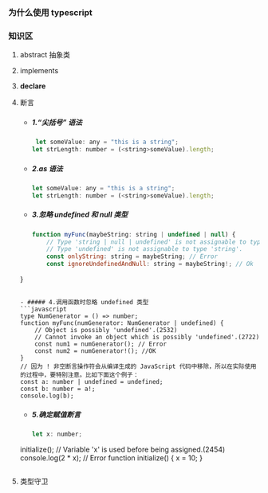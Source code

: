 ### 为什么使用 typescript







### 知识区

1. abstract 抽象类

2. implements

3. **declare** 

4. 断言

   - ##### 1.“尖括号” 语法
     ```javascript
      let someValue: any = "this is a string";
     let strLength: number = (<string>someValue).length;
     ```

   - ##### 2.as 语法
     ```javascript
     let someValue: any = "this is a string";
     let strLength: number = (<string>someValue).length;
     ```

   - ##### 3.忽略 undefined 和 null 类型
     ```javascript
     function myFunc(maybeString: string | undefined | null) {
         // Type 'string | null | undefined' is not assignable to type 'string'.
         // Type 'undefined' is not assignable to type 'string'. 
         const onlyString: string = maybeString; // Error
         const ignoreUndefinedAndNull: string = maybeString!; // Ok
    }
     ```

   - ##### 4.调用函数时忽略 undefined 类型
     ```javascript
     type NumGenerator = () => number;
     function myFunc(numGenerator: NumGenerator | undefined) {
         // Object is possibly 'undefined'.(2532)
         // Cannot invoke an object which is possibly 'undefined'.(2722)
         const num1 = numGenerator(); // Error
         const num2 = numGenerator!(); //OK
     }
     // 因为 ! 非空断言操作符会从编译生成的 JavaScript 代码中移除，所以在实际使用的过程中，要特别注意。比如下面这个例子：
     const a: number | undefined = undefined;
     const b: number = a!;
     console.log(b); 
     ```

   - ##### 5.确定赋值断言
     ```javascript
     let x: number;
   initialize();
   // Variable 'x' is used before being assigned.(2454)
   console.log(2 * x); // Error
   function initialize() {
   		x = 10;
   }
     ```

5. 类型守卫



